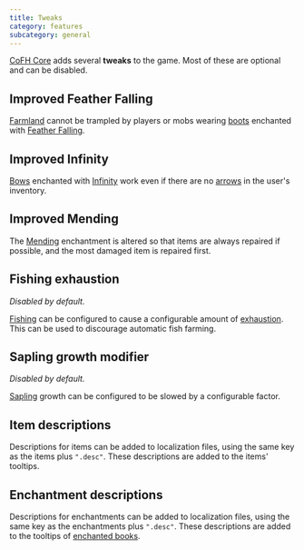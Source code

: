 ```yaml
---
title: Tweaks
category: features
subcategory: general
---
```


[CoFH Core](../) adds several **tweaks** to the game. Most of these are optional
and can be disabled.


Improved Feather Falling
------------------------

[Farmland](https://minecraft.fandom.com/wiki/Farmland) cannot be trampled by
players or mobs wearing [boots](https://minecraft.fandom.com/wiki/Boots) enchanted
with [Feather Falling](https://minecraft.fandom.com/wiki/Feather_Falling).


Improved Infinity
-----------------

[Bows](https://minecraft.fandom.com/wiki/Bow) enchanted with
[Infinity](https://minecraft.fandom.com/wiki/Infinity) work even if there are no
[arrows](https://minecraft.fandom.com/wiki/Arrow) in the user's inventory.


Improved Mending
----------------

The [Mending](https://minecraft.fandom.com/wiki/Mending) enchantment is altered so
that items are always repaired if possible, and the most damaged item is
repaired first.


Fishing exhaustion
------------------

*Disabled by default.*

[Fishing](https://minecraft.fandom.com/wiki/Fishing) can be configured to cause a
configurable amount of [exhaustion](https://minecraft.fandom.com/wiki/Hunger).
This can be used to discourage automatic fish farming.


Sapling growth modifier
-----------------------

*Disabled by default.*

[Sapling](https://minecraft.fandom.com/wiki/Sapling) growth can be configured to
be slowed by a configurable factor.


Item descriptions
-----------------

Descriptions for items can be added to localization files, using the same key as
the items plus `".desc"`. These descriptions are added to the items' tooltips.


Enchantment descriptions
------------------------

Descriptions for enchantments can be added to localization files, using the same
key as the enchantments plus `".desc"`. These descriptions are added to the
tooltips of [enchanted books](https://minecraft.fandom.com/wiki/Enchanted_Book).

